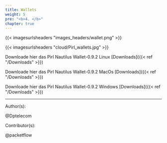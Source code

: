 ```yaml
---
title: Wallets
weight: 5
pre: "<b>4. </b>"
chapter: true
---
```


{{< imagesurlsheaders "images_headers/wallet.png"  >}}

{{< imagesurlsheaders "cloud/Pirl_wallets.jpg" >}}



Downloade hier das Pirl Nautilus Wallet-0.9.2 Linux [Downloads]({{< ref "/Downloads" >}})


Downloade hier das Pirl Nautilus Wallet-0.9.2 MacOs [Downloads]({{< ref "/Downloads" >}})


Downloade hier das Pirl Nautilus Wallet-0.9.2 Windows [Downloads]({{< ref "/Downloads" >}})




---
Author(s):

@Dptelecom



Contributor(s):

@packetflow